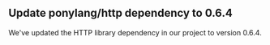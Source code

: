 ## Update ponylang/http dependency to 0.6.4

We've updated the HTTP library dependency in our project to version 0.6.4.
